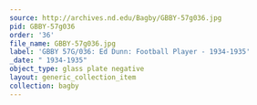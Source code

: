 ```yaml
---
source: http://archives.nd.edu/Bagby/GBBY-57g036.jpg
pid: GBBY-57g036
order: '36'
file_name: GBBY-57g036.jpg
label: 'GBBY 57G/036: Ed Dunn: Football Player - 1934-1935'
_date: " 1934-1935"
object_type: glass plate negative
layout: generic_collection_item
collection: bagby
---
```

